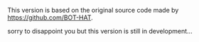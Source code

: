 This version is based on the original source code made by https://github.com/BOT-HAT.

sorry to disappoint you but this version is still in development...
